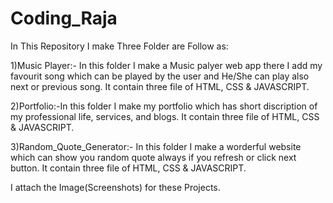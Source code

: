 # Coding_Raja

In This Repository I make Three Folder are Follow as:

1)Music Player:- In this folder I make a Music palyer web app there I add my favourit song which can be played by the user and He/She can play also next or previous song. It contain three file of HTML, CSS & JAVASCRIPT.

2)Portfolio:-In this folder I make my portfolio which has short discription of my professional life, services, and blogs. It contain three file of HTML, CSS & JAVASCRIPT.

3)Random_Quote_Generator:- In this folder I make a worderful website which can show you random quote always if you refresh or click next button. It contain three file of HTML, CSS & JAVASCRIPT.

I attach the Image(Screenshots) for these Projects.

